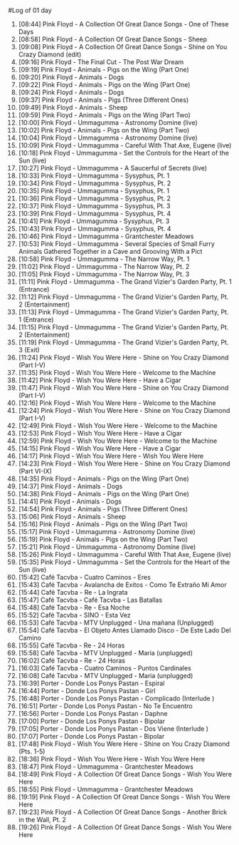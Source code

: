 #Log of 01 day

1. [08:44] Pink Floyd - A Collection Of Great Dance Songs - One of These Days
1. [08:58] Pink Floyd - A Collection Of Great Dance Songs - Sheep
1. [09:08] Pink Floyd - A Collection Of Great Dance Songs - Shine on You Crazy Diamond (edit)
1. [09:16] Pink Floyd - The Final Cut - The Post War Dream
1. [09:19] Pink Floyd - Animals - Pigs on the Wing (Part One)
1. [09:20] Pink Floyd - Animals - Dogs
1. [09:22] Pink Floyd - Animals - Pigs on the Wing (Part One)
1. [09:24] Pink Floyd - Animals - Dogs
1. [09:37] Pink Floyd - Animals - Pigs (Three Different Ones)
1. [09:49] Pink Floyd - Animals - Sheep
1. [09:59] Pink Floyd - Animals - Pigs on the Wing (Part Two)
1. [10:00] Pink Floyd - Ummagumma - Astronomy Domine (live)
1. [10:02] Pink Floyd - Animals - Pigs on the Wing (Part Two)
1. [10:04] Pink Floyd - Ummagumma - Astronomy Domine (live)
1. [10:09] Pink Floyd - Ummagumma - Careful With That Axe, Eugene (live)
1. [10:18] Pink Floyd - Ummagumma - Set the Controls for the Heart of the Sun (live)
1. [10:27] Pink Floyd - Ummagumma - A Saucerful of Secrets (live)
1. [10:33] Pink Floyd - Ummagumma - Sysyphus, Pt. 1
1. [10:34] Pink Floyd - Ummagumma - Sysyphus, Pt. 2
1. [10:35] Pink Floyd - Ummagumma - Sysyphus, Pt. 1
1. [10:36] Pink Floyd - Ummagumma - Sysyphus, Pt. 2
1. [10:37] Pink Floyd - Ummagumma - Sysyphus, Pt. 3
1. [10:39] Pink Floyd - Ummagumma - Sysyphus, Pt. 4
1. [10:41] Pink Floyd - Ummagumma - Sysyphus, Pt. 3
1. [10:43] Pink Floyd - Ummagumma - Sysyphus, Pt. 4
1. [10:46] Pink Floyd - Ummagumma - Grantchester Meadows
1. [10:53] Pink Floyd - Ummagumma - Several Species of Small Furry Animals Gathered Together in a Cave and Grooving With a Pict
1. [10:58] Pink Floyd - Ummagumma - The Narrow Way, Pt. 1
1. [11:02] Pink Floyd - Ummagumma - The Narrow Way, Pt. 2
1. [11:05] Pink Floyd - Ummagumma - The Narrow Way, Pt. 3
1. [11:11] Pink Floyd - Ummagumma - The Grand Vizier's Garden Party, Pt. 1 (Entrance)
1. [11:12] Pink Floyd - Ummagumma - The Grand Vizier's Garden Party, Pt. 2 (Entertainment)
1. [11:13] Pink Floyd - Ummagumma - The Grand Vizier's Garden Party, Pt. 1 (Entrance)
1. [11:15] Pink Floyd - Ummagumma - The Grand Vizier's Garden Party, Pt. 2 (Entertainment)
1. [11:19] Pink Floyd - Ummagumma - The Grand Vizier's Garden Party, Pt. 3 (Exit)
1. [11:24] Pink Floyd - Wish You Were Here - Shine on You Crazy Diamond (Part I-V)
1. [11:35] Pink Floyd - Wish You Were Here - Welcome to the Machine
1. [11:42] Pink Floyd - Wish You Were Here - Have a Cigar
1. [11:47] Pink Floyd - Wish You Were Here - Shine on You Crazy Diamond (Part I-V)
1. [12:16] Pink Floyd - Wish You Were Here - Welcome to the Machine
1. [12:24] Pink Floyd - Wish You Were Here - Shine on You Crazy Diamond (Part I-V)
1. [12:49] Pink Floyd - Wish You Were Here - Welcome to the Machine
1. [12:53] Pink Floyd - Wish You Were Here - Have a Cigar
1. [12:59] Pink Floyd - Wish You Were Here - Welcome to the Machine
1. [14:15] Pink Floyd - Wish You Were Here - Have a Cigar
1. [14:17] Pink Floyd - Wish You Were Here - Wish You Were Here
1. [14:23] Pink Floyd - Wish You Were Here - Shine on You Crazy Diamond (Part VI-IX)
1. [14:35] Pink Floyd - Animals - Pigs on the Wing (Part One)
1. [14:37] Pink Floyd - Animals - Dogs
1. [14:38] Pink Floyd - Animals - Pigs on the Wing (Part One)
1. [14:41] Pink Floyd - Animals - Dogs
1. [14:54] Pink Floyd - Animals - Pigs (Three Different Ones)
1. [15:06] Pink Floyd - Animals - Sheep
1. [15:16] Pink Floyd - Animals - Pigs on the Wing (Part Two)
1. [15:17] Pink Floyd - Ummagumma - Astronomy Domine (live)
1. [15:19] Pink Floyd - Animals - Pigs on the Wing (Part Two)
1. [15:21] Pink Floyd - Ummagumma - Astronomy Domine (live)
1. [15:26] Pink Floyd - Ummagumma - Careful With That Axe, Eugene (live)
1. [15:35] Pink Floyd - Ummagumma - Set the Controls for the Heart of the Sun (live)
1. [15:42] Café Tacvba - Cuatro Caminos - Eres
1. [15:43] Café Tacvba - Avalancha de Exitos - Como Te Extraño Mi Amor
1. [15:44] Café Tacvba - Re - La Ingrata
1. [15:47] Café Tacvba - Café Tacvba - Las Batallas
1. [15:48] Café Tacvba - Re - Esa Noche
1. [15:52] Café Tacvba - SINO - Esta Vez
1. [15:53] Café Tacvba - MTV Unplugged - Una mañana (Unplugged)
1. [15:54] Café Tacvba - El Objeto Antes Llamado Disco - De Este Lado Del Camino
1. [15:55] Café Tacvba - Re - 24 Horas
1. [15:58] Café Tacvba - MTV Unplugged - Maria (unplugged)
1. [16:02] Café Tacvba - Re - 24 Horas
1. [16:03] Café Tacvba - Cuatro Caminos - Puntos Cardinales
1. [16:08] Café Tacvba - MTV Unplugged - Maria (unplugged)
1. [16:39] Porter - Donde Los Ponys Pastan - Espiral
1. [16:44] Porter - Donde Los Ponys Pastan - Girl
1. [16:48] Porter - Donde Los Ponys Pastan - Complicado (Interlude )
1. [16:51] Porter - Donde Los Ponys Pastan - No Te Encuentro
1. [16:56] Porter - Donde Los Ponys Pastan - Daphne
1. [17:00] Porter - Donde Los Ponys Pastan - Bipolar
1. [17:05] Porter - Donde Los Ponys Pastan - Dos Viene (Interlude )
1. [17:07] Porter - Donde Los Ponys Pastan - Bipolar
1. [17:48] Pink Floyd - Wish You Were Here - Shine on You Crazy Diamond (Pts. 1-5)
1. [18:36] Pink Floyd - Wish You Were Here - Wish You Were Here
1. [18:47] Pink Floyd - Ummagumma - Grantchester Meadows
1. [18:49] Pink Floyd - A Collection Of Great Dance Songs - Wish You Were Here
1. [18:55] Pink Floyd - Ummagumma - Grantchester Meadows
1. [19:19] Pink Floyd - A Collection Of Great Dance Songs - Wish You Were Here
1. [19:23] Pink Floyd - A Collection Of Great Dance Songs - Another Brick in the Wall, Pt. 2
1. [19:26] Pink Floyd - A Collection Of Great Dance Songs - Wish You Were Here

